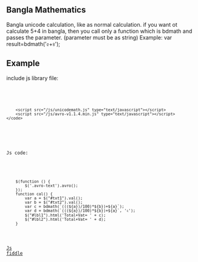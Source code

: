 ## Bangla Mathematics
Bangla unicode calculation, like as normal calculation.
if you want ot calculate 5+4 in bangla, then you call only a function 
which is bdmath and passes the parameter. (parameter must be as string)
Example:
var result=bdmath('৫+৪');


## Example

<p>include js library file:</p>

<pre>
    <code>
        <script src="https://code.jquery.com/jquery-3.7.1.min.js" type="text/javascript"></script>
        <script src="/js/unicodemath.js" type="text/javascript"></script>
        <script src="/js/avro-v1.1.4.min.js" type="text/javascript"></script>
    </code>
</pre>

<p>Js code:</p>

<pre><code>
    $(function () {
        $('.avro-text').avro();
    });
    function cal() {
        var a = $("#txt1").val();
        var b = $("#txt2").val();
        var c = bdmath(`(((${a})/100)*${b})+${a}`);
        var d = bdmath(`(((${a})/100)*${b})+${a}`, '২');
        $("#lbl1").html('Total+Vat= ' + c);
        $("#lbl2").html('Total+Vat= ' + d);
    }
</code></pre>


[Js fiddle](//jsfiddle.net/mdakhtaruzzaman/515k7a8m/19/embed/)
